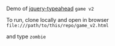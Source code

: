 Demo of [jquery-typeahead](www.runningcoder.org/jquerytypeahead) `game v2`

To run, clone locally and open in browser `file:///path/to/this/repo/game_v2.html`

and type `zombie`
